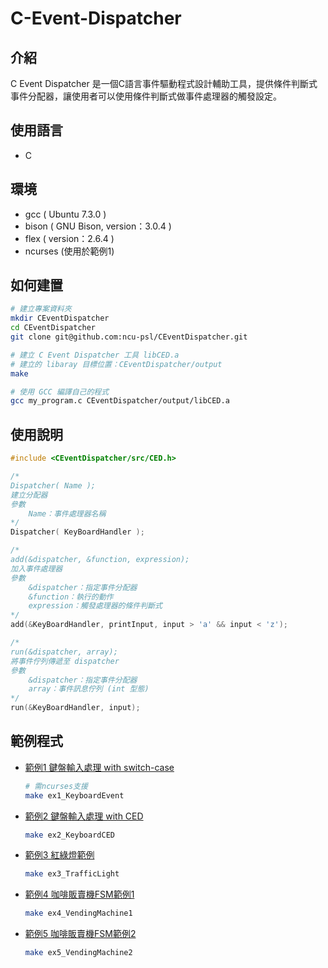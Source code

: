 # C-Event-Dispatcher

## 介紹

C Event Dispatcher 是一個C語言事件驅動程式設計輔助工具，提供條件判斷式事件分配器，讓使用者可以使用條件判斷式做事件處理器的觸發設定。

## 使用語言

* C

## 環境

* gcc ( Ubuntu 7.3.0 )
* bison ( GNU Bison, version：3.0.4 )
* flex ( version：2.6.4 )
* ncurses (使用於範例1)

## 如何建置

``` sh
# 建立專案資料夾
mkdir CEventDispatcher
cd CEventDispatcher
git clone git@github.com:ncu-psl/CEventDispatcher.git

# 建立 C Event Dispatcher 工具 libCED.a
# 建立的 libaray 目標位置：CEventDispatcher/output
make

# 使用 GCC 編譯自己的程式
gcc my_program.c CEventDispatcher/output/libCED.a
```

## 使用說明

``` c
#include <CEventDispatcher/src/CED.h>

/*
Dispatcher( Name );
建立分配器
參數
    Name：事件處理器名稱
*/
Dispatcher( KeyBoardHandler );

/* 
add(&dispatcher, &function, expression);
加入事件處理器
參數
    &dispatcher：指定事件分配器
    &function：執行的動作
    expression：觸發處理器的條件判斷式
*/
add(&KeyBoardHandler, printInput, input > 'a' && input < 'z');

/*
run(&dispatcher, array);
將事件佇列傳遞至 dispatcher
參數
    &dispatcher：指定事件分配器
    array：事件訊息佇列 (int 型態)
*/
run(&KeyBoardHandler, input);
```

## 範例程式

* [範例1 鍵盤輸入處理 with switch-case](https://github.com/ncu-psl/CEventDispatcher/blob/master/example/GetKeyboardState.c)
  
    ``` sh
    # 需ncurses支援
    make ex1_KeyboardEvent
    ```

* [範例2 鍵盤輸入處理 with CED](https://github.com/ncu-psl/CEventDispatcher/blob/master/example/ex2_KeyboardCED.c)

    ``` sh
    make ex2_KeyboardCED
    ```

* [範例3 紅綠燈範例](https://github.com/ncu-psl/CEventDispatcher/blob/master/example/ex3_TrafficLight.c)

    ``` sh
    make ex3_TrafficLight
    ```

* [範例4 咖啡販賣機FSM範例1](https://github.com/ncu-psl/CEventDispatcher/blob/master/example/ex4_VendingMachine.c)

    ``` sh
    make ex4_VendingMachine1
    ```

* [範例5 咖啡販賣機FSM範例2](https://github.com/ncu-psl/CEventDispatcher/blob/master/example/ex5)

    ``` sh
    make ex5_VendingMachine2
    ```
